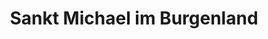 ---
title: Sankt Michael im Burgenland
url: /sankt-michael-im-burgenland/
latitude: 47.124
longitude: 16.269
---